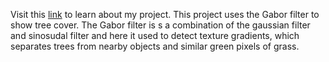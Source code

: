Visit this [link](https://docs.google.com/presentation/d/1ZAubwmyWarU33zYq42n2C6wNyTUj4JejcqoXDK75evc/edit?usp=sharing) to learn about my project. This project uses the Gabor filter to show tree cover. The Gabor filter is s a combination of the gaussian filter and sinosudal filter and here it used to detect texture gradients, which separates trees from nearby objects and similar green pixels of grass.
